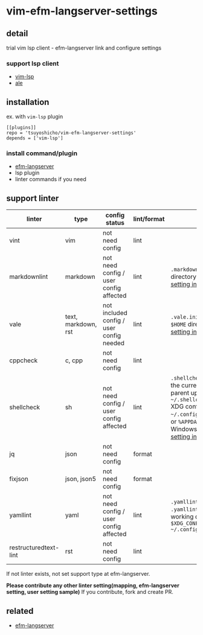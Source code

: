 # vim-efm-langserver-settings

## detail

trial vim lsp client - efm-langserver link and configure settings

### support lsp client

- [vim-lsp](https://github.com/prabirshrestha/vim-lsp)
- [ale](https://github.com/dense-analysis/ale)

## installation

ex. with `vim-lsp` plugin

```vim
[[plugins]]
repo = 'tsuyoshicho/vim-efm-langserver-settings'
depends = ['vim-lsp']
```

### install command/plugin

- [efm-langserver](https://github.com/mattn/efm-langserver)
- lsp plugin
- linter commands if you need

## support linter

| linter                | type                | config status                            | lint/format | note                                                                                                                                                                                                                                                                                               |
|-----------------------|---------------------|------------------------------------------|-------------|----------------------------------------------------------------------------------------------------------------------------------------------------------------------------------------------------------------------------------------------------------------------------------------------------|
| vint                  | vim                 | not need config                          | lint        |                                                                                                                                                                                                                                                                                                    |
| markdownlint          | markdown            | not need config / user config affected   | lint        | `.markdownlint.json` in the current directory<br> [setting in project root sample](example/efm-langserver/root/.markdownlint.json)                                                                                                                                                                 |
| vale                  | text, markdown, rst | not included config / user config needed | lint        | `.vale.ini` in the current directory<br> `$HOME` directory <br> [setting in home sample](example/efm-langserver/home/.vale.ini)                                                                                                                                                                    |
| cppcheck              | c, cpp              | not need config                          | lint        |                                                                                                                                                                                                                                                                                                    |
| shellcheck            | sh                  | not need config / user config affected   | lint        | `.shellcheckrc` or `shellcheckrc` in the current directory(search parent upto root)<br> `~/.shellcheckrc` <br>  XDG config directory (usually `~/.config/shellcheckrc` ) on Unix, or `%APPDATA%/shellcheckrc` on Windows. <br> [setting in home sample](example/efm-langserver/home/.shellcheckrc) |
| jq                    | json                | not need config                          | format      |                                                                                                                                                                                                                                                                                                    |
| fixjson               | json, json5         | not need config                          | format      |                                                                                                                                                                                                                                                                                                    |
| yamllint              | yaml                | not need config / user config affected   | lint        | `.yamllint` , `.yamllint.yaml` or `.yamllint.yml` in the current working directory<br> `$XDG_CONFIG_HOME/yamllint/config` <br> `~/.config/yamllint/config`                                                                                                                                         |
| restructuredtext-lint | rst                 | not need config                          | lint        |                                                                                                                                                                                                                                                                                                    |

If not linter exists, not set support type at efm-langserver.

**Please contribute any other linter setting(mapping, efm-langserver setting, user setting sample)**
If you contribute, fork and create PR.

## related

- [efm-langserver](https://github.com/mattn/efm-langserver)
